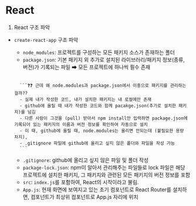 # React

1. React 구조 파악
- `create-react-app` 구조 파악
    - `node_modules`: 프로젝트를 구성하는 모든 패키지 소스가 존재하는 폴더
    - `package.json`: 기본 패키지 외 추가로 설치된 라이브러리/패키지 정보(종류, 버전)가 기록되는 파일 ➡ 모든 프로젝트에 하나씩 필수 존재 
    <br>

        ```❓❓ 근데 왜 node.modules과 package.json에서 이중으로 패키지를 관리하는 걸까??
        - 실제 내가 작성한 코드, 내가 설치한 패키지는 내 로컬에만 존재
        - github에 올릴 때 내가 작성한 코드와 함께 pacakge.json(추가로 설치한 패키지)를 넘김
        - 다른 사람이 그것을 (pull) 받아서 npm install만 입력하면 package.json에 기록되어 있는 패키지의 이름과 버전 정보를 확인하여 자동으로 설치
        - 이 때, github에 올릴 때, node.modules는 올리면 안되는데 (불필요한 용량 차지),
        - .gitignore 파일에 github에 올리고 싶지 않은 폴더와 파일을 작성 가능
        ``` 
    - `.gitignore`: github에 올리고 싶지 않은 파일 및 폴더 작성
    - `package-lock.json`: npm이 알아서 관리해주는 파일들로 lock 파일은 해당 프로젝트에 설치한 패키지, 그 패키지와 관련된 모든 패키지의 버전 정보를 포함
    - `src`: `index.js`를 포함하여, React의 시작이라고 불림.
    - `App.js`: 현재 화면에 보여지고 있는 초기 컴포넌트로 React Router를 설치하면, 컴포넌트가 최상위 컴포넌트로 App.js 자리에 위치
<br>